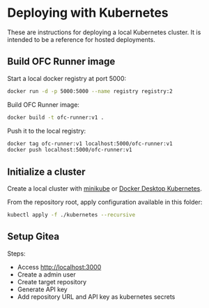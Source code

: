 # Deploying with Kubernetes

These are instructions for deploying a local Kubernetes cluster. It is intended to be a reference for hosted deployments.

## Build OFC Runner image

Start a local docker registry at port 5000:

```sh
docker run -d -p 5000:5000 --name registry registry:2
```

Build OFC Runner image:

```sh
docker build -t ofc-runner:v1 .
```

Push it to the local registry:

```sh
docker tag ofc-runner:v1 localhost:5000/ofc-runner:v1
docker push localhost:5000/ofc-runner:v1
```

## Initialize a cluster

Create a local cluster with [minikube](https://minikube.sigs.k8s.io/docs/start/) or [Docker Desktop Kubernetes](https://docs.docker.com/desktop/kubernetes/).

From the repository root, apply configuration available in this folder:

```sh
kubectl apply -f ./kubernetes --recursive
```

## Setup Gitea

Steps:

- Access <http://localhost:3000>
- Create a admin user
- Create target repository
- Generate API key
- Add repository URL and API key as kubernetes secrets
